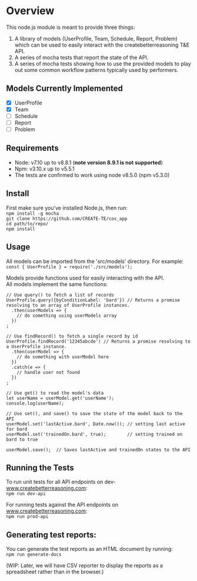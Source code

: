 # Overview

This node.js module is meant to provide three things: 
1. A library of models (UserProfile, Team, Schedule, Report, Problem) which can be used to easily interact with the createbetterreasoning T&E API.
1. A series of mocha tests that report the state of the API. 
1. A series of mocha tests showing how to use the provided models to play out some common workflow patterns typically used by performers.

## Models Currently Implemented
- [x] UserProfile
- [x] Team
- [ ] Schedule
- [ ] Report
- [ ] Problem

## Requirements
- Node: v7.10 up to v8.8.1 (**note version 8.9.1 is not supported**)
- Npm: v3.10.x up to v5.5.1
- The tests are confirmed to work using node v8.5.0 (npm v5.3.0)

## Install
First make sure you've installed Node.js, then run: \
`npm install -g mocha` \
`git clone https://github.com/CREATE-TE/cos_app` \
`cd path/to/repo/` \
`npm install`

## Usage
All models can be imported from the 'src/models' directory. For example: \
`const { UserProfile } = require('./src/models');`

Models provide functions used for easily interacting with the API. \
All models implement the same functions:
```
// Use query() to fetch a list of records 
UserProfile.query({byConditionLabel: 'bard'}) // Returns a promise resolving to an array of UserProfile instances.
  .then(userModels => {       
    // do something using userModels array
  })
;
```

```
// Use findRecord() to fetch a single record by id
UserProfile.findRecord('12345abcde') // Returns a promise resolving to a UserProfile instance.
  .then(userModel => {
    // do something with userModel here
  })
  .catch(e => {
    // handle user not found
  })
;
```

```
// Use get() to read the model's data
let userName = userModel.get('userName');
console.log(userName);  
```

```
// Use set(), and save() to save the state of the model back to the API
userModel.set('lastActive.bard', Date.now()); // setting last active for bard
userModel.set('trainedOn.bard', true);        // setting trained on bard to true

userModel.save();  // Saves lastActive and trainedOn states to the API
```

## Running the Tests
To run unit tests for all API endpoints on dev-www.createbetterreasoning.com: \
`npm run dev-api` 

For running tests against the API endpoints on www.createbetterreasoning.com: \
`npm run prod-api`

## Generating test reports:
You can generate the test reports as an HTML document by running: \
`npm run generate-docs`

(WIP: Later, we will have CSV reporter to display the reports as a spreadsheet rather than in the browser.)
